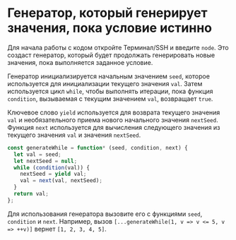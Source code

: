# Генератор, который генерирует значения, пока условие истинно

Для начала работы с кодом откройте Терминал/SSH и введите `node`. Это создаст генератор, который будет продолжать генерировать новые значения, пока выполняется заданное условие.

Генератор инициализируется начальным значением `seed`, которое используется для инициализации текущего значения `val`. Затем используется цикл `while`, чтобы выполнять итерации, пока функция `condition`, вызываемая с текущим значением `val`, возвращает `true`.

Ключевое слово `yield` используется для возврата текущего значения `val` и необязательного приема нового начального значения `nextSeed`. Функция `next` используется для вычисления следующего значения из текущего значения `val` и значения `nextSeed`.

```js
const generateWhile = function* (seed, condition, next) {
  let val = seed;
  let nextSeed = null;
  while (condition(val)) {
    nextSeed = yield val;
    val = next(val, nextSeed);
  }
  return val;
};
```

Для использования генератора вызовите его с функциями `seed`, `condition` и `next`. Например, вызов `[...generateWhile(1, v => v <= 5, v => ++v)]` вернет `[1, 2, 3, 4, 5]`.
